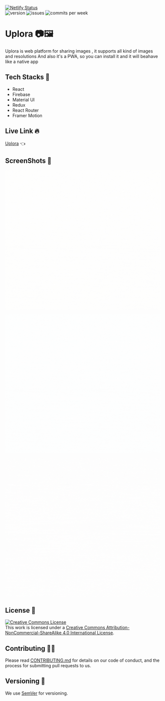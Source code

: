 [![Netlify Status](https://api.netlify.com/api/v1/badges/a474e92f-4645-4fd5-9377-9413da40fa41/deploy-status)](https://app.netlify.com/sites/uplora/deploys) <br/>
<img src="https://img.shields.io/github/package-json/v/the-wrong-guy/Uplora" alt="version"/>
<img src="https://img.shields.io/github/issues/the-wrong-guy/Uplora" alt="issues"/>
<img src="https://img.shields.io/github/commit-activity/m/the-wrong-guy/Uplora" alt="commits per week"/>

# Uplora 📷🖼

Uplora is web platform for sharing images , it supports all kind of images and resolutions
And also it's a PWA, so you can install it and it will beahave like a native app

## Tech Stacks 🚀

- React
- Firebase
- Material UI
- Redux
- React Router
- Framer Motion

## Live Link 🔥

[Uplora](https://uplora.netlify.app/ "Uplora - Share your message to the world through Images") 👈

## ScreenShots 📜

<p align="center"><img align="center" src="./ScreenShots/s3.gif" height="450"/></p>

<p align="center"><img align="center" src="./ScreenShots/s2.gif" height="450"/></p>

<p align="center"><img align="center" src="./ScreenShots/s1.gif" height="450"/></p>

## License 📃

<a rel="license" href="http://creativecommons.org/licenses/by-nc-sa/4.0/"><img alt="Creative Commons License" style="border-width:0" src="https://i.creativecommons.org/l/by-nc-sa/4.0/88x31.png" /></a><br />This <span xmlns:dct="http://purl.org/dc/terms/" href="http://purl.org/dc/dcmitype/InteractiveResource" rel="dct:type">work</span> is licensed under a <a rel="license" href="http://creativecommons.org/licenses/by-nc-sa/4.0/">Creative Commons Attribution-NonCommercial-ShareAlike 4.0 International License</a>.

## Contributing 👷‍♂️

Please read [CONTRIBUTING.md](CONTRIBUTING.md) for details on our code of conduct, and the process for submitting pull requests to us.

## Versioning 🔢

We use [SemVer](http://semver.org/) for versioning.
